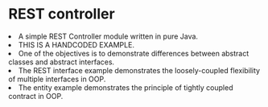 # REST controller
<p><li>A simple REST Controller module written in pure Java.
<li>THIS IS A HANDCODED EXAMPLE. 
<li>One of the objectives is to demonstrate differences between abstract classes and abstract interfaces. 
<li> The REST interface example demonstrates the loosely-coupled flexibility of multiple interfaces in OOP.
<li> The entity example demonstrates the principle of tightly coupled contract in OOP.</p>